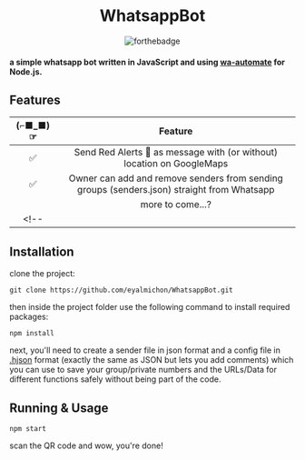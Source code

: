 <div align="center">

# WhatsappBot

![forthebadge](https://img.shields.io/badge/Made%20with-Node.js-yellow)


</div>

#### a simple whatsapp bot written in JavaScript and using [wa-automate](https://github.com/open-wa/wa-automate-nodejs) for Node.js.

## Features

| (⌐■_■)☞|                Feature           |
| :-----------: | :--------------------------------: |
|       ✅       | Send Red Alerts 🚀 as message with (or without) location on GoogleMaps |
|       ✅       | Owner can add and remove senders from sending groups (senders.json) straight from Whatsapp     |
|              |     more to come...?          |
<!-- |              |      | -->

## Installation
clone the project:
```
git clone https://github.com/eyalmichon/WhatsappBot.git
```
then inside the project folder use the following command to install required packages:
```
npm install
```
next, you'll need to create a sender file in json format and a config file in [.hjson](https://hjson.github.io/) format (exactly the same as JSON but lets you add comments) which you can use to save your group/private numbers and the URLs/Data for different functions safely without being part of the code.

## Running & Usage

```
npm start
```
scan the QR code and wow, you're done!

